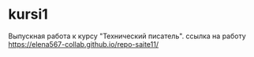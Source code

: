 # kursi1
Выпускная работа к курсу "Технический писатель".
ссылка на работу https://elena567-collab.github.io/repo-saite11/
